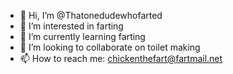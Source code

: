 - 👋 Hi, I’m @Thatonedudewhofarted
- 👀 I’m interested in farting
- 🌱 I’m currently learning farting
- 💞️ I’m looking to collaborate on toilet making
- 📫 How to reach me: chickenthefart@fartmail.net

<!---
Thatonedudewhofarted/Thatonedudewhofarted is a ✨ special ✨ repository because its `README.md` (this file) appears on your GitHub profile.
You can click the Preview link to take a look at your changes.
--->

